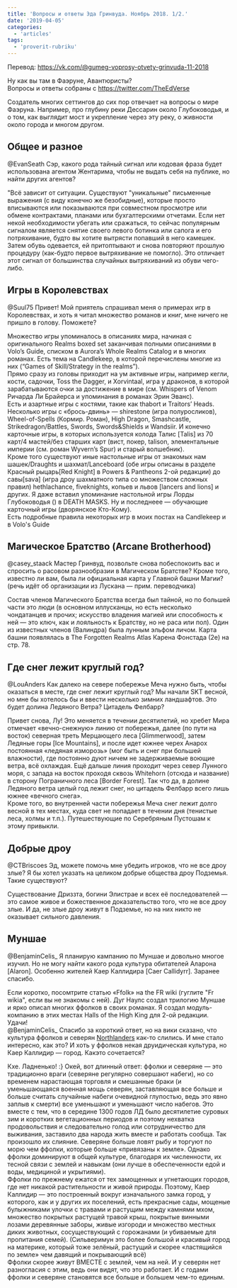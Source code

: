 ```yaml
---
title: 'Вопросы и ответы Эда Гринвуда. Ноябрь 2018. 1/2.'
date: '2019-04-05'
categories:
  - 'articles'
tags:
  - 'proverit-rubriku'
---
```


Перевод: https://vk.com/@gumeg-voprosy-otvety-grinvuda-11-2018

Ну как вы там в Фаэруне, Авантюристы?  
Вопросы и ответы собраны с https://twitter.com/TheEdVerse

Создатель многих сеттингов до сих пор отвечает на вопросы о мире Фаэруна. Например, про глубину реки Дессарин около Глубоководья, и о том, как выглядит мост и укрепление через эту реку, о живности около города и многом другом.

## Общее и разное

@EvanSeath Сэр, какого рода тайный сигнал или кодовая фраза будет использована агентом Жентарима, чтобы не выдать себя на публике, но найти других агентов?

"Всё зависит от ситуации. Существуют "уникальные" письменные выражения (с виду конечно же безобидные), которые просто вписываются или показываются при совместном просмотре или обмене контрактами, планами или бухгалтерскими отчетами. Если нет некой необходимости убегать или сражаться, то сейчас популярным сигналом является снятие своего левого ботинка или сапога и его потряхивание, будто вы хотите вытрясти попавший в него камешек. Затем обувь одевается, ей притоптывают и снова повторяют прошлую процедуру (как-будто первое вытряхивание не помогло). Это отличает этот сигнал от большинства случайных вытряхиваний из обуви чего-либо.

## Игры в Королевствах

@Suul75 Привет! Мой приятель спрашивал меня о примерах игр в Королевствах, и хоть я читал множество романов и книг, мне ничего не пришло в голову. Поможете?

Множество игры упоминалось в описаниях мира, начиная с оригинального Realms boxed set заканчивая полными описаниями в Volo’s Guide, списком в Aurora’s Whole Realms Catalog и в многих романах. Есть тема на Candlekeep, в которой перечислены многие из них (“Games of Skill/Strategy in the realms”).  
Прямо сразу из головы приходит на ум активные игры, например кегли, кости, садочки, Toss the Dagger, и Xorvintaal, игра у драконов, в которой зарабатываются очки за достижение в мире (см. Whispers of Venom Ричарда Ли Брайерса и упоминания в романах Эрин Эванс).  
Есть и азартные игры с костями, такие как thabort и Traitors’ Heads. Несколько игры с «брось-двинь» — shirestone (игра полуросликов), Wheel-of-Spells (Кормир. Роман), High Dragon, Smashcastle, Strikedragon/Battles, Swords, Swords&Shields и Wandsiir. И конечно карточные игры, в которых используется колода Талис \[Talis\] из 70 карт/4 мастей/без старших карт (вист, покер, talison, элементальные империи (см. роман Wyvern’s Spur) и старый волшебник).  
Кроме того существуют иные настольные игры от знакомых нам шашек/Draughts и шахмат/Lanceboard (обе игры описаны в разделе Красный рыцарь\[Red Knight\] в Powers & Pantheons 2-ой редакции) до савы\[sava\] (игра дроу шахматного типа со множеством сложных правил) hethlachance, fiveknights, копьев и львов \[lancers and lions\] и других. Я даже вставил упоминание настольной игры Лорды Глубоководья () в DEATH MASKS. Ну и последнеее — обучающие карточный игры (дворянское Кто-Кому).  
Есть подробные правила некоторых игр в моих постах на Candlekeep и в Volo's Guide

## Магическое Братство (Arcane Brotherhood)

@casey_staack Мастер Гринвуд, позвольте снова побеспокоить вас и спросить о расовом разнообразии в Магическом Братстве? Кроме того, известно ли вам, была ли официальная карта у Главной башни Магии? (речь идёт об организации из Лускана — прим. переводчика)

Состав членов Магического Братства всегда был тайной, но по большей части это люди (в основном иллусканцы, но есть несколько чондатанцев и прочих; искусство владения магией или способность к ней — это ключ, как и лояльность к Братству, но не раса или пол). Один из известных членов (Валиндра) была лунным эльфом личом. Карта башни появлялась в The Forgotten Realms Atlas Карена Фонстада (2e) на стр. 78.

## Где снег лежит круглый год?

@LouAnders Как далеко на севере побережье Меча нужно быть, чтобы оказаться в месте, где снег лежит круглый год? Мы начали SKT весной, но мне бы хотелось бы и ввести несколько зимних ландшафтов. Это будет долина Ледяного Ветра? Цитадель Фелбарр?

Привет снова, Лу! Это меняется в течении десятилетий, но хребет Мира отмечает «вечно-снежную» линию от побережья, далее (по пути на восток) северная треть Мерцающего леса \[Glimmerwood\], затем Ледяные горы \[Ice Mountains\], и после идет южнее черех Анарох постоянная «ледяная изморозь» (мог быть и снег при большей влажности), где постоянно дуют ничем не задерживаемые воющие ветра, всё охлаждая. Ещё дальше линия проходит через север Лунного моря, с запада на восток проходя сквозь Whitehorn (отсюда и название) в сторону Пограничного леса \[Border Forest\]. Так что да, в долине Ледяного ветра целый год лежит снег, но цитадель Фелбарр всего лишь южнее «вечного снега».  
Кроме того, во внутренней части побережья Меча снег лежит долго весной в тех местах, куда свет не попадает в течении дня (тенистые леса, холмы и т.п.). Путешествующие по Серебряным Пустошам к этому привыкли.

## Добрые дроу

@CTBriscoes Эд, можете помочь мне убедить игроков, что не все дроу злые? Я бы хотел указать на целиком добрые общества дроу Подземья. Такие существуют?

Существование Дриззта, богини Элистрае и всех её последователей — это самое живое и божественное доказательство того, что не все дроу злые. И да, не злые дроу живут в Подземье, но на них никто не оказывает сильного давления.

## Муншае

@BenjaminCelis\_ Я планирую кампанию по Муншае и довольно многое изучил. Но не могу найти какого рода культура обитателей Аларона \[Alaron\]. Особенно жителей Каер Каллидира \[Caer Callidyrr\]. Заранее спасибо.

Если коротко, посомтрите статью «Ffolk» на the FR wiki (гуглите "Fr wikia", если вы не знакомы с ней). Дуг Наулс создал трилогию Муншае и ярко описал многих ффолков в своих романах. Я создал модуль-компанию в этих местах Halls of the High King для 2-ой редакции. Удачи!  
@BenjaminCelis\_ Спасибо за короткий ответ, но на вики сказано, что культура ффолков и северян [Northlanders](иллусканцы) как-то слились. И мне стало интересно, как это? И хоть у ффолков некая друидическая культура, но Каер Каллидир — город. Какэто сочетается?

Кхе. Ладненько! :} Окей, вот длинный ответ: ффолки и северяне — это традиционно враги (северяне регулярно совершают набеги), но со временем нарастающая торговля и смешанные браки (и уменьшающаяся военная мощь северян, заставляющая все больше и больше считать случайные набеги очевидной глупостью, ведь это явно заплыв к смерти) все уменьшают и уменьшают число набегов. Это вместе с тем, что в середине 1300 годов ЛД было десятилетие суровых зим и коротких вегетационных периодов и поэтому нехватка продовольствия и следовательно голод или сотрудничество для выживания, заставило два народа жить вместе и работать сообща. Так произошло их слияние. Северяне больше ловят рыбу и торгуют по морю чем ффолки, которые больше «привязаны к земле». Однако ффолки доминируют в общей культуре, благодаря их численности, их тесной связи с землей и навыкам (они лучше в обеспеченности едой и воды, медициной и укрытиями).  
Ффолки по прежнему ежатся от тех замощенных и угнетающих городов, где нет никакой растительности и живой природы. Поэтому, Каер Каллидир — это построенный вокруг изначального замка город, у которого, как и у других их поселений, есть прекрасные сады, мощеные булыжниками улочки с травами и растущим между камнями мхом, множество покрытых растущей травой крыш, покрытые винными лозами деревянные заборы, живые изгороди и множество местных диких животных, сосуществующий с горожанами (и убиваемые для пропитания семей). (Сильверимун это более большой и красивый город на материке, который тоже зелёный, растущий и скорее «ластящийся по земле» чем давящий и покрывающий всё)  
Ффолки скорее живут ВМЕСТЕ с землей, чем на ней. И у северян нет разногласия с этим, ведь они видят, что это работает. И с годами ффолки и северяне становятся все больше и большем чем-то единым.
